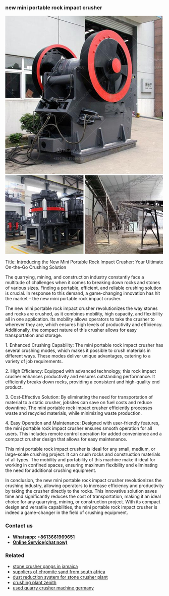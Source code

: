 <h3>new mini portable rock impact crusher</h3><img src='1704856839.jpg' alt=''><p>Title: Introducing the New Mini Portable Rock Impact Crusher: Your Ultimate On-the-Go Crushing Solution</p><p>The quarrying, mining, and construction industry constantly face a multitude of challenges when it comes to breaking down rocks and stones of various sizes. Finding a portable, efficient, and reliable crushing solution is crucial. In response to this demand, a game-changing innovation has hit the market – the new mini portable rock impact crusher.</p><p>The new mini portable rock impact crusher revolutionizes the way stones and rocks are crushed, as it combines mobility, high capacity, and flexibility all in one application. Its mobility allows operators to take the crusher to wherever they are, which ensures high levels of productivity and efficiency. Additionally, the compact nature of this crusher allows for easy transportation and storage.</p><p>1. Enhanced Crushing Capability: The mini portable rock impact crusher has several crushing modes, which makes it possible to crush materials in different ways. These modes deliver unique advantages, catering to a variety of job requirements.</p><p>2. High Efficiency: Equipped with advanced technology, this rock impact crusher enhances productivity and ensures outstanding performance. It efficiently breaks down rocks, providing a consistent and high-quality end product.</p><p>3. Cost-Effective Solution: By eliminating the need for transportation of material to a static crusher, jobsites can save on fuel costs and reduce downtime. The mini portable rock impact crusher efficiently processes waste and recycled materials, while minimizing waste production.</p><p>4. Easy Operation and Maintenance: Designed with user-friendly features, the mini portable rock impact crusher ensures smooth operation for all users. This includes remote control operation for added convenience and a compact crusher design that allows for easy maintenance.</p><p>This mini portable rock impact crusher is ideal for any small, medium, or large-scale crushing project. It can crush rocks and construction materials of all types. The mobility and portability of this machine make it ideal for working in confined spaces, ensuring maximum flexibility and eliminating the need for additional crushing equipment.</p><p>In conclusion, the new mini portable rock impact crusher revolutionizes the crushing industry, allowing operators to increase efficiency and productivity by taking the crusher directly to the rocks. This innovative solution saves time and significantly reduces the cost of transportation, making it an ideal choice for any quarrying, mining, or construction project. With its compact design and versatile capabilities, the mini portable rock impact crusher is indeed a game-changer in the field of crushing equipment.</p><h3>Contact us</h3><ul><li><strong>Whatsapp:&nbsp;<a href="https://wa.me/8613661969651">+8613661969651</a></strong></li><li><a href="https://swt.shibang-china.com/?git&amp;zhl&amp;new mini portable rock impact crusher"><strong>Online Service(chat now)</strong></a></li></ul><h3>Related</h3><ul><li><a href='stone crusher gangs in jamaica.md'>stone crusher gangs in jamaica</a></li><li><a href='suppliers of chromite sand from south africa.md'>suppliers of chromite sand from south africa</a></li><li><a href='dust reduction system for stone crusher plant.md'>dust reduction system for stone crusher plant</a></li><li><a href='crushing plant zenith.md'>crushing plant zenith</a></li><li><a href='used quarry crusher machine germany.md'>used quarry crusher machine germany</a></li></ul>